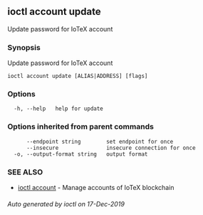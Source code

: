 ## ioctl account update

Update password for IoTeX account

### Synopsis

Update password for IoTeX account

```
ioctl account update [ALIAS|ADDRESS] [flags]
```

### Options

```
  -h, --help   help for update
```

### Options inherited from parent commands

```
      --endpoint string        set endpoint for once
      --insecure               insecure connection for once
  -o, --output-format string   output format
```

### SEE ALSO

* [ioctl account](ioctl_account.md)	 - Manage accounts of IoTeX blockchain

###### Auto generated by ioctl on 17-Dec-2019
